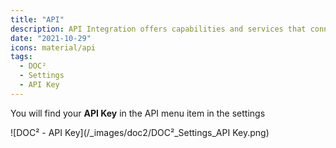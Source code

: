 ```yaml
---
title: "API"
description: API Integration offers capabilities and services that connect applications, processes, people, and devices. This is where to find your API Key in DOC².
date: "2021-10-29"
icons: material/api
tags:
  - DOC²
  - Settings
  - API Key
---
```


You will find your **API Key** in the API menu item in the settings

![DOC² - API Key](/_images/doc2/DOC²_Settings_API Key.png)
